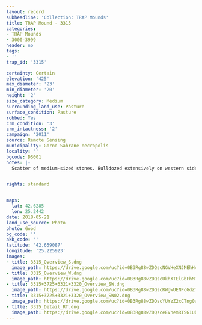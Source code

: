 ```yaml
---
layout: record
subheadline: 'Collection: TRAP Mounds'
title: TRAP Mound - 3315
categories:
- TRAP Mounds
- 3000-3999
header: no
tags:
- ''
trap_id: '3315'

certainty: Certain
elevation: '425'
max_diameter: '23'
min_diameter: '20'
height: '2'
size_category: Medium
surrounding_land_use: Pasture
surface_condition: Pasture
robbed: Yes
crm_condition: '3'
crm_intactness: '2'
campaign: '2011'
source: Remote Sensing
municipality: Gorno Sahrane necropolis
locality: ''
bgcode: DS001
notes: |-
  Scatter of medium-sized stones. Bulldozed extensively on western side. North-eastern side taken off in past (but is uniform in removal of earth, showing possible excavation work). Many old robbers' trench's. New robbers' trench on top (robbers' trench3).


rights: standard


maps:
  lat: 42.6285
  lon: 25.2442
date: 2018-05-21
land_use_source: Photo
photo: Good
bg_code: ''
akb_code: ''
latitude: '42.659087'
longitude: '25.225923'
images:
- title: 3315_Overview_S.dng
  image_path: https://drive.google.com/uc?id=0B3Rg88wZDQscNGVHeXNJMEhHcVE
- title: 3315_Overview_W.dng
  image_path: https://drive.google.com/uc?id=0B3Rg88wZDQscUkhXTElGbFhMTjg
- title: 3315+3725+3321+3320_Overview_SW.dng
  image_path: https://drive.google.com/uc?id=0B3Rg88wZDQscRWgwUENFcGdZT1E
- title: 3315+3725+3321+3320_Overview_SW02.dng
  image_path: https://drive.google.com/uc?id=0B3Rg88wZDQscYUYzZ2xCTng0aWs
- title: 3315_Detail_RT.dng
  image_path: https://drive.google.com/uc?id=0B3Rg88wZDQsceEVnemRTSG1Ub0E
---
```

